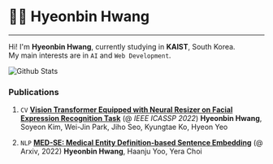 # 👨‍💻 Hyeonbin Hwang
-------
Hi!
I'm **Hyeonbin Hwang**, currently studying in **KAIST**, South Korea.\
My main interests are in `AI` and `Web Development`.

![Github Stats](https://github-readme-stats.vercel.app/api?username=hbin0701&show_icons=true)

###  Publications
1.  ``CV`` [**Vision Transformer Equipped with Neural Resizer on Facial Expression Recognition Task**](https://arxiv.org/abs/2204.02181) (@ *IEEE ICASSP 2022*)
**Hyeonbin Hwang**, Soyeon Kim, Wei-Jin Park, Jiho Seo, Kyungtae Ko, Hyeon Yeo

2. ``NLP`` [**MED-SE: Medical Entity Definition-based Sentence Embedding**](https://arxiv.org/abs/2212.04734) (@ Arxiv, 2022)
**Hyeonbin Hwang**, Haanju Yoo, Yera Choi 





